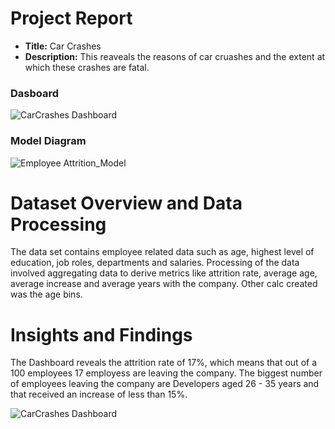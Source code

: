 # Project Report 
- **Title:** Car Crashes
- **Description:** This reaveals the reasons of car cruashes and the extent at which these crashes are fatal.

### Dasboard

![CarCrashes Dashboard](https://github.com/Joemusa/carcrashes/assets/94066555/168f0587-22a4-4750-8a2e-2ed63af502bf)

### Model Diagram

![Employee Attrition_Model](https://github.com/Joemusa/employee_attrition/assets/94066555/7448024a-1b65-42bc-926e-fc0737bf7b23)

# Dataset Overview and Data Processing
The data set contains employee related data such as age, highest level of education, job roles, departments and salaries. Processing of the data involved aggregating data to derive metrics like attrition rate, average age, average increase and average years with the company. Other calc created was the age bins.

# Insights and Findings
The Dashboard reveals the attrition rate of 17%, which means that out of a 100 employees 17 employess are leaving the company. The biggest number of employees leaving the company are  Developers aged 26 - 35 years and that received an increase of less than 15%. 



![CarCrashes Dashboard](https://github.com/Joemusa/carcrashes/assets/94066555/168f0587-22a4-4750-8a2e-2ed63af502bf)
